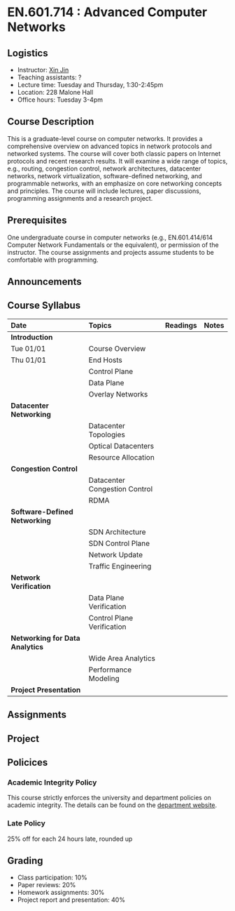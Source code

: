 # EN.601.714 : Advanced Computer Networks

## Logistics

- Instructor: [Xin Jin](http://www.cs.jhu.edu/~xinjin/)
- Teaching assistants: ?
- Lecture time: Tuesday and Thursday, 1:30-2:45pm
- Location: 228 Malone Hall
- Office hours: Tuesday 3-4pm

## Course Description

This is a graduate-level course on computer networks. It provides a comprehensive overview on advanced topics in network protocols and networked systems. The course will cover both classic papers on Internet protocols and recent research results. It will examine a wide range of topics, e.g., routing, congestion control, network architectures, datacenter networks, network virtualization, software-defined networking, and programmable networks, with an emphasize on core networking concepts and principles. The course will include lectures, paper discussions, programming assignments and a research project.

## Prerequisites

One undergraduate course in computer networks (e.g., EN.601.414/614 Computer Network Fundamentals or the equivalent), or permission of the instructor. The course assignments and projects assume students to be comfortable with programming.

## Announcements

## Course Syllabus

| Date    | Topics  | Readings | Notes   |
| :------ | :------ | :------  | :------ |
| **Introduction** | | | |
| Tue 01/01 | Course Overview |  | |
| Thu 01/01 | End Hosts | | |
| | Control Plane | | |
| | Data Plane | | |
| | Overlay Networks | | |
| **Datacenter Networking** | | | |
| | Datacenter Topologies | | |
| | Optical Datacenters | | |
| | Resource Allocation | | |
| **Congestion Control** | | | |
| | Datacenter Congestion Control | | |
| | RDMA | | |
| **Software-Defined Networking** | | | |
| | SDN Architecture | | |
| | SDN Control Plane | | |
| | Network Update | | |
| | Traffic Engineering | | |
| **Network Verification** | | | |
| | Data Plane Verification | | |
| | Control Plane Verification | | |
| **Networking for Data Analytics** | | | |
| | Wide Area Analytics | | |
| | Performance Modeling | | |
| **Project Presentation** | | | |

## Assignments

## Project

## Policices

### Academic Integrity Policy

This course strictly enforces the university and department policies on academic integrity. The details can be found on the [department website](https://www.cs.jhu.edu/academic-integrity-code/).

### Late Policy

25% off for each 24 hours late, rounded up

## Grading

- Class participation: 10%
- Paper reviews: 20%
- Homework assignments: 30%
- Project report and presentation: 40%

